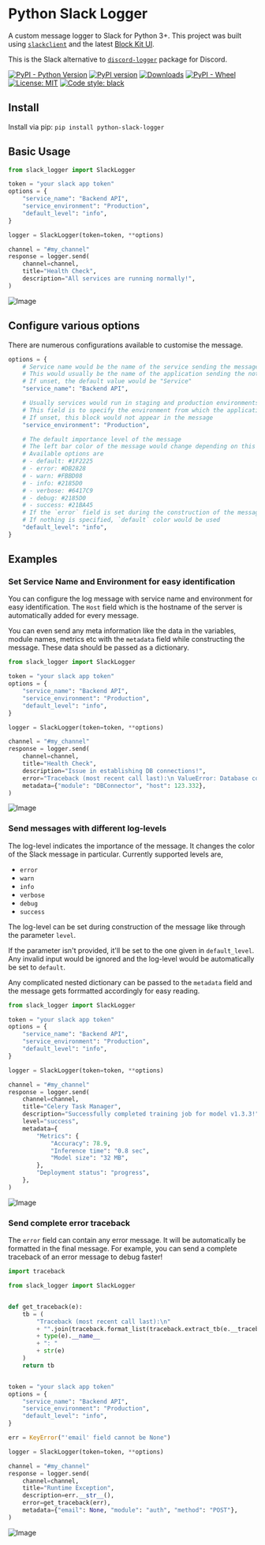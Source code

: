 # Python Slack Logger

A custom message logger to Slack for Python 3+.
This project was built using [`slackclient`](https://github.com/slackapi/python-slackclient)
and the latest [Block Kit UI](https://api.slack.com/block-kit).

This is the Slack alternative to [`discord-logger`](https://github.com/chinnichaitanya/python-discord-logger) package for Discord.

<a href="https://pypi.org/project/python-slack-logger/"><img alt="PyPI - Python Version" src="https://img.shields.io/pypi/pyversions/python-slack-logger"></a>
[![PyPI version](https://badge.fury.io/py/python-slack-logger.svg)](https://badge.fury.io/py/python-slack-logger)
<a href="https://pepy.tech/project/python-slack-logger"><img alt="Downloads" src="https://static.pepy.tech/badge/python-slack-logger"></a>
<a href="https://pypi.org/project/python-slack-logger/#files"><img alt="PyPI - Wheel" src="https://img.shields.io/pypi/wheel/python-slack-logger"></a>
[![License: MIT](https://img.shields.io/pypi/l/python-slack-logger)](https://github.com/chinnichaitanya/python-slack-logger/blob/master/LICENSE)
[![Code style: black](https://img.shields.io/badge/code%20style-black-000000.svg)](https://github.com/python/black)

## Install

Install via pip: `pip install python-slack-logger`

## Basic Usage

```python
from slack_logger import SlackLogger

token = "your slack app token"
options = {
    "service_name": "Backend API",
    "service_environment": "Production",
    "default_level": "info",
}

logger = SlackLogger(token=token, **options)

channel = "#my_channel"
response = logger.send(
    channel=channel,
    title="Health Check",
    description="All services are running normally!",
)
```

![Image](images/basic_message.png "Basic Usage")

## Configure various options

There are numerous configurations available to customise the message.

```python
options = {
    # Service name would be the name of the service sending the message to your Slack channel
    # This would usually be the name of the application sending the notification
    # If unset, the default value would be "Service"
    "service_name": "Backend API",

    # Usually services would run in staging and production environments
    # This field is to specify the environment from which the application is reponding for easy identification
    # If unset, this block would not appear in the message
    "service_environment": "Production",

    # The default importance level of the message
    # The left bar color of the message would change depending on this
    # Available options are
    # - default: #1F2225
    # - error: #DB2828
    # - warn: #FBBD08
    # - info: #2185D0
    # - verbose: #6417C9
    # - debug: #2185D0
    # - success: #21BA45
    # If the `error` field is set during the construction of the message, the `level` is automatically set to `error`
    # If nothing is specified, `default` color would be used
    "default_level": "info",
}
```

## Examples

### Set Service Name and Environment for easy identification

You can configure the log message with service name and environment for easy identification.
The `Host` field which is the hostname of the server is automatically added for every message.

You can even send any meta information like the data in the variables, module names, metrics etc with the `metadata` field while constructing the message.
These data should be passed as a dictionary.

```python
from slack_logger import SlackLogger

token = "your slack app token"
options = {
    "service_name": "Backend API",
    "service_environment": "Production",
    "default_level": "info",
}

logger = SlackLogger(token=token, **options)

channel = "#my_channel"
response = logger.send(
    channel=channel,
    title="Health Check",
    description="Issue in establishing DB connections!",
    error="Traceback (most recent call last):\n ValueError: Database connect accepts only string as a parameter!",
    metadata={"module": "DBConnector", "host": 123.332},
)
```

![Image](images/error_message.png "Message with Service Name, Icon and Environment")

### Send messages with different log-levels

The log-level indicates the importance of the message.
It changes the color of the Slack message in particular.
Currently supported levels are,

- `error`
- `warn`
- `info`
- `verbose`
- `debug`
- `success`

The log-level can be set during construction of the message like through the parameter `level`.

If the parameter isn't provided, it'll be set to the one given in `default_level`.
Any invalid input would be ignored and the log-level would be automatically be set to `default`.

Any complicated nested dictionary can be passed to the `metadata` field and the message gets forrmatted accordingly for easy reading.

```python
from slack_logger import SlackLogger

token = "your slack app token"
options = {
    "service_name": "Backend API",
    "service_environment": "Production",
    "default_level": "info",
}

logger = SlackLogger(token=token, **options)

channel = "#my_channel"
response = logger.send(
    channel=channel,
    title="Celery Task Manager",
    description="Successfully completed training job for model v1.3.3!",
    level="success",
    metadata={
        "Metrics": {
            "Accuracy": 78.9,
            "Inference time": "0.8 sec",
            "Model size": "32 MB",
        },
        "Deployment status": "progress",
    },
)
```

![Image](images/success_message.png "Message with success log-level")

### Send complete error traceback

The `error` field can contain any error message.
It will be automatically be formatted in the final message.
For example, you can send a complete traceback of an error message to debug faster!

```python
import traceback

from slack_logger import SlackLogger


def get_traceback(e):
    tb = (
        "Traceback (most recent call last):\n"
        + "".join(traceback.format_list(traceback.extract_tb(e.__traceback__)))
        + type(e).__name__
        + ": "
        + str(e)
    )
    return tb


token = "your slack app token"
options = {
    "service_name": "Backend API",
    "service_environment": "Production",
    "default_level": "info",
}

err = KeyError("'email' field cannot be None")

logger = SlackLogger(token=token, **options)

channel = "#my_channel"
response = logger.send(
    channel=channel,
    title="Runtime Exception",
    description=err.__str__(),
    error=get_traceback(err),
    metadata={"email": None, "module": "auth", "method": "POST"},
)
```

![Image](images/complete_error_traceback.png "Message with complete error traceback")

